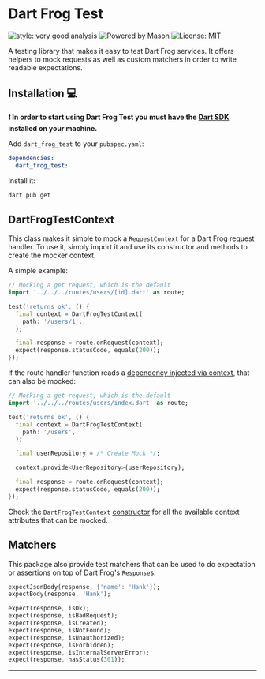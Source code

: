# Dart Frog Test

[![style: very good analysis][very_good_analysis_badge]][very_good_analysis_link]
[![Powered by Mason](https://img.shields.io/endpoint?url=https%3A%2F%2Ftinyurl.com%2Fmason-badge)](https://github.com/felangel/mason)
[![License: MIT][license_badge]][license_link]

A testing library that makes it easy to test Dart Frog services. It offers helpers to mock requests as well as
custom matchers in order to write readable expectations.

## Installation 💻

**❗ In order to start using Dart Frog Test you must have the [Dart SDK][dart_install_link] installed on your machine.**

Add `dart_frog_test` to your `pubspec.yaml`:

```yaml
dependencies:
  dart_frog_test:
```

Install it:

```sh
dart pub get
```

## DartFrogTestContext

This class makes it simple to mock a `RequestContext` for a Dart Frog request handler. To use it, simply import it
and use its constructor and methods to create the mocker context.

A simple example:

```dart
// Mocking a get request, which is the default
import '../../../routes/users/[id].dart' as route;

test('returns ok', () {
  final context = DartFrogTestContext(
    path: '/users/1',
  );

  final response = route.onRequest(context);
  expect(response.statusCode, equals(200));
});
```

If the route handler function reads a [dependency injected via context](https://dartfrog.vgv.dev/docs/basics/dependency-injection), that can also be mocked:

```dart
// Mocking a get request, which is the default
import '../../../routes/users/index.dart' as route;

test('returns ok', () {
  final context = DartFrogTestContext(
    path: '/users',
  );

  final userRepository = /* Create Mock */;

  context.provide<UserRepository>(userRepository);

  final response = route.onRequest(context);
  expect(response.statusCode, equals(200));
});
```

Check the `DartFrogTestContext` [constructor](https://pub.dev/documentation/dart_frog_test/latest/) for all the available context attributes that can be mocked.

## Matchers

This package also provide test matchers that can be used to do expectation or assertions on top of
Dart Frog's `Response`s:

```dart
expectJsonBody(response, {'name': 'Hank'});
expectBody(response, 'Hank');

expect(response, isOk);
expect(response, isBadRequest);
expect(response, isCreated);
expect(response, isNotFound);
expect(response, isUnauthorized);
expect(response, isForbidden);
expect(response, isInternalServerError);
expect(response, hasStatus(301));
```

---

[dart_install_link]: https://dart.dev/get-dart
[github_actions_link]: https://docs.github.com/en/actions/learn-github-actions
[license_badge]: https://img.shields.io/badge/license-MIT-blue.svg
[license_link]: https://opensource.org/licenses/MIT
[logo_black]: https://raw.githubusercontent.com/VGVentures/very_good_brand/main/styles/README/vgv_logo_black.png#gh-light-mode-only
[logo_white]: https://raw.githubusercontent.com/VGVentures/very_good_brand/main/styles/README/vgv_logo_white.png#gh-dark-mode-only
[mason_link]: https://github.com/felangel/mason
[very_good_analysis_badge]: https://img.shields.io/badge/style-very_good_analysis-B22C89.svg
[very_good_analysis_link]: https://pub.dev/packages/very_good_analysis
[very_good_coverage_link]: https://github.com/marketplace/actions/very-good-coverage
[very_good_ventures_link]: https://verygood.ventures
[very_good_ventures_link_light]: https://verygood.ventures#gh-light-mode-only
[very_good_ventures_link_dark]: https://verygood.ventures#gh-dark-mode-only
[very_good_workflows_link]: https://github.com/VeryGoodOpenSource/very_good_workflows
